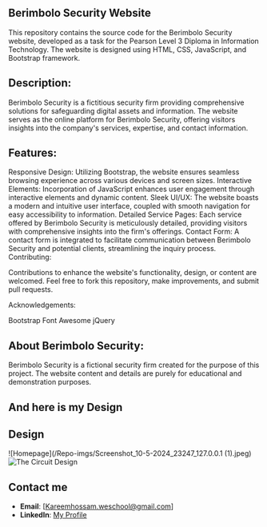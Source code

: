 ## Berimbolo Security Website

This repository contains the source code for the Berimbolo Security website, developed as a task for the Pearson Level 3 Diploma in Information Technology. The website is designed using HTML, CSS, JavaScript, and Bootstrap framework.

## Description:

Berimbolo Security is a fictitious security firm providing comprehensive solutions for safeguarding digital assets and information. The website serves as the online platform for Berimbolo Security, offering visitors insights into the company's services, expertise, and contact information.

## Features:

Responsive Design: Utilizing Bootstrap, the website ensures seamless browsing experience across various devices and screen sizes.
Interactive Elements: Incorporation of JavaScript enhances user engagement through interactive elements and dynamic content.
Sleek UI/UX: The website boasts a modern and intuitive user interface, coupled with smooth navigation for easy accessibility to information.
Detailed Service Pages: Each service offered by Berimbolo Security is meticulously detailed, providing visitors with comprehensive insights into the firm's offerings.
Contact Form: A contact form is integrated to facilitate communication between Berimbolo Security and potential clients, streamlining the inquiry process.
Contributing:

Contributions to enhance the website's functionality, design, or content are welcomed. Feel free to fork this repository, make improvements, and submit pull requests.


Acknowledgements:

Bootstrap
Font Awesome
jQuery
## About Berimbolo Security:

Berimbolo Security is a fictional security firm created for the purpose of this project. The website content and details are purely for educational and demonstration purposes.

## And here is my Design

## Design

![Homepage](/Repo-imgs/Screenshot_10-5-2024_23247_127.0.0.1 (1).jpeg)
![The Circuit Design](/imgs/circuit.png)



## Contact me
- **Email**: [Kareemhossam.weschool@gmail.com]
- **LinkedIn**: [My Profile](www.linkedin.com/in/kareem-hossam-ghorab-a52b35235/)
